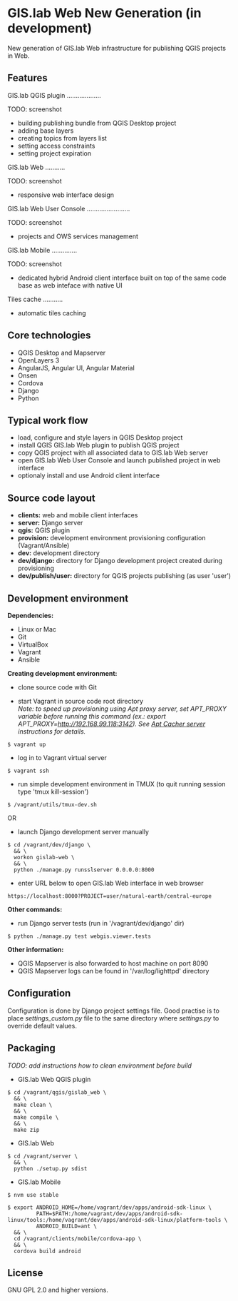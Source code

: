 GIS.lab Web New Generation (in development)
===========================================
New generation of GIS.lab Web infrastructure for publishing QGIS projects in
Web.


Features
--------

GIS.lab QGIS plugin
...................

TODO: screenshot

* building publishing bundle from QGIS Desktop project
* adding base layers
* creating topics from layers list
* setting access constraints
* setting project expiration


GIS.lab Web
...........

TODO: screenshot

* responsive web interface design


GIS.lab Web User Console
........................

TODO: screenshot

* projects and OWS services management


GIS.lab Mobile
..............

TODO: screenshot

* dedicated hybrid Android client interface built on top of the same code base
  as web inteface with native UI


Tiles cache
...........
* automatic tiles caching


Core technologies
-----------------
* QGIS Desktop and Mapserver
* OpenLayers 3
* AngularJS, Angular UI, Angular Material
* Onsen
* Cordova
* Django
* Python


Typical work flow
-----------------
* load, configure and style layers in QGIS Desktop project
* install QGIS GIS.lab Web plugin to publish QGIS project
* copy QGIS project with all associated data to GIS.lab Web server
* open GIS.lab Web User Console and launch published project in web interface
* optionaly install and use Android client interface


Source code layout
------------------
* **clients:**    web and mobile client interfaces
* **server:**     Django server
* **qgis:**       QGIS plugin
* **provision:**  development environment provisioning configuration
                  (Vagrant/Ansible)
* **dev:**        development directory
* **dev/django:** directory for Django development project created during
                  provisioning
* **dev/publish/user:** directory for QGIS projects publishing (as user 'user')


Development environment
-----------------------
**Dependencies:**  
* Linux or Mac
* Git
* VirtualBox
* Vagrant
* Ansible

**Creating development environment:**  
* clone source code with Git

* start Vagrant in source code root directory  
  *Note: to speed up provisioning using Apt proxy server, set APT_PROXY variable
  before running this command (ex.: export APT_PROXY=http://192.168.99.118:3142).
  See [Apt Cacher server](https://github.com/gislab-npo/gislab/wiki/Apt-Cacher-server) instructions for details.*
```
$ vagrant up
```

* log in to Vagrant virtual server
```
$ vagrant ssh
```

* run simple development environment in TMUX (to quit running session type 'tmux kill-session')
```
$ /vagrant/utils/tmux-dev.sh
```
OR
* launch Django development server manually
```
$ cd /vagrant/dev/django \
  && \
  workon gislab-web \
  && \
  python ./manage.py runsslserver 0.0.0.0:8000
```

* enter URL below to open GIS.lab Web interface in web browser
```
https://localhost:8000?PROJECT=user/natural-earth/central-europe
```

**Other commands:**  
* run Django server tests (run in '/vagrant/dev/django' dir)
```
$ python ./manage.py test webgis.viewer.tests
```


**Other information:**
* QGIS Mapserver is also forwarded to host machine on port 8090
* QGIS Mapserver logs can be found in '/var/log/lighttpd' directory


Configuration
-------------
Configuration is done by Django project settings file. Good practise is to place
*settings_custom.py* file to the same directory where *settings.py* to override
default values.


Packaging
---------
*TODO: add instructions how to clean environment before build*

* GIS.lab Web QGIS plugin
```
$ cd /vagrant/qgis/gislab_web \
  && \
  make clean \
  && \
  make compile \
  && \
  make zip
```

* GIS.lab Web
```
$ cd /vagrant/server \
  && \
  python ./setup.py sdist
```

* GIS.lab Mobile
```
$ nvm use stable

$ export ANDROID_HOME=/home/vagrant/dev/apps/android-sdk-linux \
         PATH=$PATH:/home/vagrant/dev/apps/android-sdk-linux/tools:/home/vagrant/dev/apps/android-sdk-linux/platform-tools \
         ANDROID_BUILD=ant \
  && \
  cd /vagrant/clients/mobile/cordova-app \
  && \
  cordova build android
```

License
-------
GNU GPL 2.0 and higher versions.
